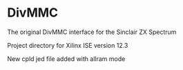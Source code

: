 # DivMMC
The original DivMMC interface for the Sinclair ZX Spectrum 

Project directory for Xilinx ISE version 12.3

New cpld jed file added with allram mode 
